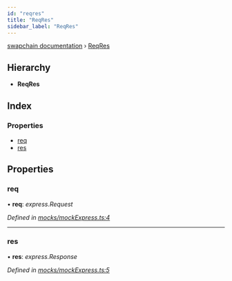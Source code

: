 ```yaml
---
id: "reqres"
title: "ReqRes"
sidebar_label: "ReqRes"
---
```


[swapchain documentation](../globals.md) › [ReqRes](reqres.md)

## Hierarchy

- **ReqRes**

## Index

### Properties

- [req](reqres.md#req)
- [res](reqres.md#res)

## Properties

### req

• **req**: _express.Request_

_Defined in [mocks/mockExpress.ts:4](https://github.com/chronark/swapchain/blob/b169d31/src/mocks/mockExpress.ts#L4)_

---

### res

• **res**: _express.Response_

_Defined in [mocks/mockExpress.ts:5](https://github.com/chronark/swapchain/blob/b169d31/src/mocks/mockExpress.ts#L5)_

